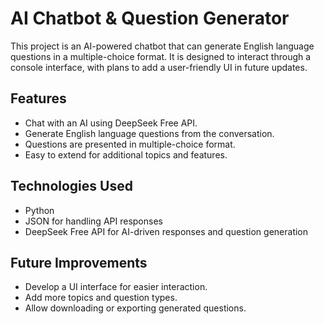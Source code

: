 # AI Chatbot & Question Generator
This project is an AI-powered chatbot that can generate English language questions in a multiple-choice format. It is designed to interact through a console interface, with plans to add a user-friendly UI in future updates.

## Features
- Chat with an AI using DeepSeek Free API.
- Generate English language questions from the conversation.
- Questions are presented in multiple-choice format.
- Easy to extend for additional topics and features.

## Technologies Used
- Python
- JSON for handling API responses
- DeepSeek Free API for AI-driven responses and question generation

## Future Improvements
- Develop a UI interface for easier interaction.
- Add more topics and question types.
- Allow downloading or exporting generated questions.

